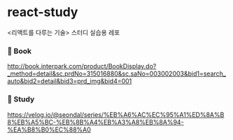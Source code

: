 # react-study
<리액트를 다루는 기술> 스터디 실습용 레포

### 📖 Book
http://book.interpark.com/product/BookDisplay.do?_method=detail&sc.prdNo=315016880&sc.saNo=003002003&bid1=search_auto&bid2=detail&bid3=prd_img&bid4=001

### 📝 Study
https://velog.io/@seondal/series/%EB%A6%AC%EC%95%A1%ED%8A%B8%EB%A5%BC-%EB%8B%A4%EB%A3%A8%EB%8A%94-%EA%B8%B0%EC%88%A0
